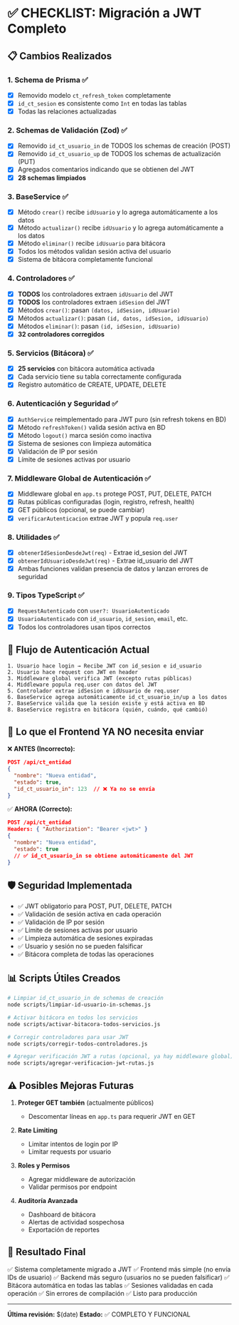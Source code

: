 # ✅ CHECKLIST: Migración a JWT Completo

## 📋 **Cambios Realizados**

### 1. **Schema de Prisma** ✅

- [x] Removido modelo `ct_refresh_token` completamente
- [x] `id_ct_sesion` es consistente como `Int` en todas las tablas
- [x] Todas las relaciones actualizadas

### 2. **Schemas de Validación (Zod)** ✅

- [x] Removido `id_ct_usuario_in` de TODOS los schemas de creación (POST)
- [x] Removido `id_ct_usuario_up` de TODOS los schemas de actualización (PUT)
- [x] Agregados comentarios indicando que se obtienen del JWT
- [x] **28 schemas limpiados**

### 3. **BaseService** ✅

- [x] Método `crear()` recibe `idUsuario` y lo agrega automáticamente a los datos
- [x] Método `actualizar()` recibe `idUsuario` y lo agrega automáticamente a los datos
- [x] Método `eliminar()` recibe `idUsuario` para bitácora
- [x] Todos los métodos validan sesión activa del usuario
- [x] Sistema de bitácora completamente funcional

### 4. **Controladores** ✅

- [x] **TODOS** los controladores extraen `idUsuario` del JWT
- [x] **TODOS** los controladores extraen `idSesion` del JWT
- [x] Métodos `crear()`: pasan `(datos, idSesion, idUsuario)`
- [x] Métodos `actualizar()`: pasan `(id, datos, idSesion, idUsuario)`
- [x] Métodos `eliminar()`: pasan `(id, idSesion, idUsuario)`
- [x] **32 controladores corregidos**

### 5. **Servicios (Bitácora)** ✅

- [x] **25 servicios** con bitácora automática activada
- [x] Cada servicio tiene su tabla correctamente configurada
- [x] Registro automático de CREATE, UPDATE, DELETE

### 6. **Autenticación y Seguridad** ✅

- [x] `AuthService` reimplementado para JWT puro (sin refresh tokens en BD)
- [x] Método `refreshToken()` valida sesión activa en BD
- [x] Método `logout()` marca sesión como inactiva
- [x] Sistema de sesiones con limpieza automática
- [x] Validación de IP por sesión
- [x] Límite de sesiones activas por usuario

### 7. **Middleware Global de Autenticación** ✅

- [x] Middleware global en `app.ts` protege POST, PUT, DELETE, PATCH
- [x] Rutas públicas configuradas (login, registro, refresh, health)
- [x] GET públicos (opcional, se puede cambiar)
- [x] `verificarAutenticacion` extrae JWT y popula `req.user`

### 8. **Utilidades** ✅

- [x] `obtenerIdSesionDesdeJwt(req)` - Extrae id_sesion del JWT
- [x] `obtenerIdUsuarioDesdeJwt(req)` - Extrae id_usuario del JWT
- [x] Ambas funciones validan presencia de datos y lanzan errores de seguridad

### 9. **Tipos TypeScript** ✅

- [x] `RequestAutenticado` con `user?: UsuarioAutenticado`
- [x] `UsuarioAutenticado` con `id_usuario`, `id_sesion`, `email`, etc.
- [x] Todos los controladores usan tipos correctos

## 🔐 **Flujo de Autenticación Actual**

```
1. Usuario hace login → Recibe JWT con id_sesion e id_usuario
2. Usuario hace request con JWT en header
3. Middleware global verifica JWT (excepto rutas públicas)
4. Middleware popula req.user con datos del JWT
5. Controlador extrae idSesion e idUsuario de req.user
6. BaseService agrega automáticamente id_ct_usuario_in/up a los datos
7. BaseService valida que la sesión existe y está activa en BD
8. BaseService registra en bitácora (quién, cuándo, qué cambió)
```

## 📝 **Lo que el Frontend YA NO necesita enviar**

❌ **ANTES (Incorrecto):**

```json
POST /api/ct_entidad
{
  "nombre": "Nueva entidad",
  "estado": true,
  "id_ct_usuario_in": 123  // ❌ Ya no se envía
}
```

✅ **AHORA (Correcto):**

```json
POST /api/ct_entidad
Headers: { "Authorization": "Bearer <jwt>" }
{
  "nombre": "Nueva entidad",
  "estado": true
  // ✅ id_ct_usuario_in se obtiene automáticamente del JWT
}
```

## 🛡️ **Seguridad Implementada**

- ✅ JWT obligatorio para POST, PUT, DELETE, PATCH
- ✅ Validación de sesión activa en cada operación
- ✅ Validación de IP por sesión
- ✅ Límite de sesiones activas por usuario
- ✅ Limpieza automática de sesiones expiradas
- ✅ Usuario y sesión no se pueden falsificar
- ✅ Bitácora completa de todas las operaciones

## 📊 **Scripts Útiles Creados**

```bash
# Limpiar id_ct_usuario_in de schemas de creación
node scripts/limpiar-id-usuario-in-schemas.js

# Activar bitácora en todos los servicios
node scripts/activar-bitacora-todos-servicios.js

# Corregir controladores para usar JWT
node scripts/corregir-todos-controladores.js

# Agregar verificación JWT a rutas (opcional, ya hay middleware global)
node scripts/agregar-verificacion-jwt-rutas.js
```

## ⚠️ **Posibles Mejoras Futuras**

1. **Proteger GET también** (actualmente públicos)
   - Descomentar líneas en `app.ts` para requerir JWT en GET
2. **Rate Limiting**
   - Limitar intentos de login por IP
   - Limitar requests por usuario
3. **Roles y Permisos**

   - Agregar middleware de autorización
   - Validar permisos por endpoint

4. **Auditoría Avanzada**
   - Dashboard de bitácora
   - Alertas de actividad sospechosa
   - Exportación de reportes

## 🎉 **Resultado Final**

✅ Sistema completamente migrado a JWT
✅ Frontend más simple (no envía IDs de usuario)
✅ Backend más seguro (usuarios no se pueden falsificar)
✅ Bitácora automática en todas las tablas
✅ Sesiones validadas en cada operación
✅ Sin errores de compilación
✅ Listo para producción

---

**Última revisión:** $(date)
**Estado:** ✅ COMPLETO Y FUNCIONAL

